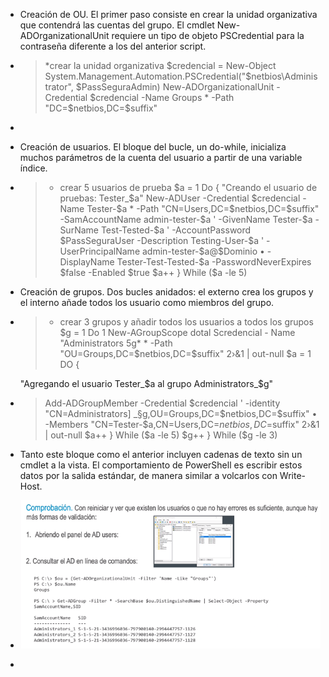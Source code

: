 - Creación de OU. El primer paso consiste en crear la unidad organizativa que contendrá las cuentas del
  grupo. El cmdlet New-ADOrganizationalUnit requiere un tipo de objeto PSCredential para la contraseña
  diferente a los del anterior script.
- >  *crear la unidad organizativa
  $credencial = New-Object
  System.Management.Automation.PSCredential("$netbios\Administrator",
  $PassSeguraAdmin)
  New-ADOrganizationalUnit -Credential $credencial -Name Groups *
  -Path "DC=$netbios,DC=$suffix"
-
- Creación de usuarios. El bloque del bucle, un do-while, inicializa muchos parámetros de la cuenta del
  usuario a partir de una variable índice.
- > * crear 5 usuarios de prueba
  $а = 1
  Do
  {
  "Creando el usuario de pruebas: Tester_$a"
  New-ADUser -Credential $credencial -Name Tester-$a *
  -Path "CN=Users,DC=$netbios,DC=$suffix"
  -SamAccountName admin-tester-$a '
  -GivenName Tester-$a -SurName Test-Tested-$a '
  -AccountPassword $PassSeguraUser -Description Testing-User-$a '
  -UserPrincipalName admin-tester-$a@$Dominio •
  -DisplayName Tester-Test-Tested-$a
  -PasswordNeverExpires $false -Enabled $true
  $a++
  } While ($a -le 5)
- Creación de grupos. Dos bucles anidados: el externo crea los grupos y el interno añade todos los usuario como miembros del grupo.
- > * crear 3 grupos y añadir todos los usuarios a todos los grupos
  $g = 1
  Do
  1
  New-AGroupScope dotal Scredencial - Name "Administrators 5g* *
  -Path "OU=Groups,DC=$netbios,DC=$suffix" 2›&1 | out-null
  $a = 1
  DO
  {
  
  "Agregando el usuario Tester_$a al grupo Administrators_$g"
- > Add-ADGroupMember -Credential $credencial '
  -identity "CN=Administrators]
  _§g,OU=Groups,DC=$netbios,DC=$suffix" •
  -Members "CN=Tester-$a,CN=Users,DC=$netbios,DC=$suffix" 2›&1 | out-null
  $a++
  } While ($a -le 5)
  $g++
  } While ($g -le 3)
- Tanto este bloque como el anterior incluyen cadenas de texto sin un cmdlet a la vista. El  comportamiento de PowerShell es escribir estos datos por la salida estándar, de manera similar a volcarlos con Write-Host.
- ![ScreenShot Tool -20240610210747.png](../assets/ScreenShot_Tool_-20240610210747_1718068077640_0.png)
-